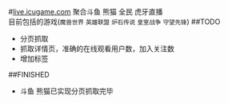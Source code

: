 #[live.icugame.com](http://live.icugame.com "icugame游戏直播聚合")
聚合斗鱼 熊猫 全民 虎牙直播  
目前包括的游戏(`魔兽世界` `英雄联盟` `炉石传说` `皇室战争` `守望先锋`)
##TODO
* 分页抓取
* 抓取详情页，准确的在线观看用户数，加入关注数
* 增加标签

##FINISHED
* 斗鱼 熊猫已实现分页抓取完毕